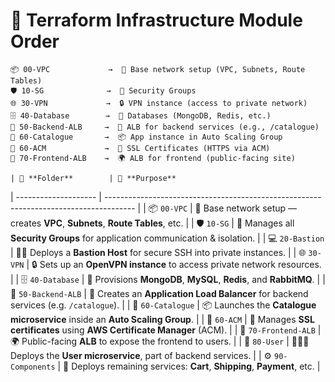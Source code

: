 # 🚀 Terraform Infrastructure Module Order

    📦 00-VPC             →  🧱 Base network setup (VPC, Subnets, Route Tables)
    🛡️ 10-SG              →  🔐 Security Groups
    🌐 30-VPN             →  🔒 VPN instance (access to private network)
    🗄️ 40-Database        →  🧩 Databases (MongoDB, Redis, etc.)
    🎯 50-Backend-ALB     →  📍 ALB for backend services (e.g., /catalogue)
    📘 60-Catalogue       →  📦 App instance in Auto Scaling Group
    🔐 60-ACM             →  🔏 SSL Certificates (HTTPS via ACM)
    🎨 70-Frontend-ALB    →  🌍 ALB for frontend (public-facing site)

    | 📂 **Folder**        | 🧭 **Purpose**                                                                        
| -------------------- | -------------------------------------------------------------------------------------  |
| 📦 `00-VPC`          | 🧱 Base network setup — creates **VPC**, **Subnets**, **Route Tables**, etc.          |
| 🛡️ `10-SG`          | 🔐 Manages all **Security Groups** for application communication & isolation.          |
| 💻 `20-Bastion`      | 🧑‍💻 Deploys a **Bastion Host** for secure SSH into private instances.                  |
| 🌐 `30-VPN`          | 🔒 Sets up an **OpenVPN instance** to access private network resources.               |
| 🗄️ `40-Database`    | 🧩 Provisions **MongoDB**, **MySQL**, **Redis**, and **RabbitMQ**.                     |
| 🎯 `50-Backend-ALB`  | 📍 Creates an **Application Load Balancer** for backend services (e.g. `/catalogue`). |
| 📘 `60-Catalogue`    | 📦 Launches the **Catalogue microservice** inside an **Auto Scaling Group**.          |
| 🔐 `60-ACM`          | 🔏 Manages **SSL certificates** using **AWS Certificate Manager** (ACM).              |
| 🎨 `70-Frontend-ALB` | 🌍 Public-facing **ALB** to expose the frontend to users.                             |
| 👥 `80-User`         | 🧑‍🤝‍🧑 Deploys the **User microservice**, part of backend services.                       |
| ⚙️ `90-Components`   | 🔧 Deploys remaining services: **Cart**, **Shipping**, **Payment**, etc.              |
